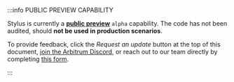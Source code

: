 :::info PUBLIC PREVIEW CAPABILITY

Stylus is currently a **[public preview](/stylus/concepts/public-preview-expectations)** `alpha` capability. The code has not been audited, should **not be used in production scenarios**.

To provide feedback, click the _Request an update_ button at the top of this document, [join the Arbitrum Discord](https://discord.gg/arbitrum), or reach out to our team directly by completing [this form](http://bit.ly/3yy6EUK).

:::

